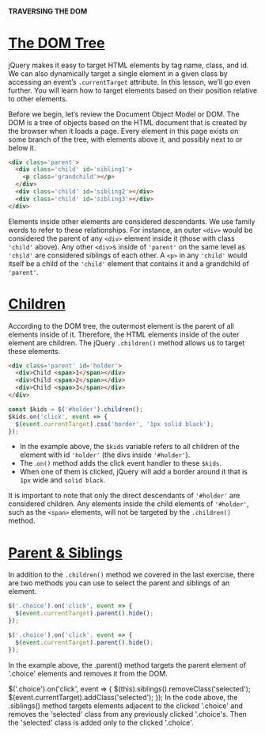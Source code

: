 #### TRAVERSING THE DOM

# [The DOM Tree](https://www.codecademy.com/courses/learn-jquery/lessons/traversing-the-dom/exercises/the-dom-tree)

jQuery makes it easy to target HTML elements by tag name, class, and id. 
We can also dynamically target a single element in a given class by accessing an event’s `.currentTarget` attribute. 
In this lesson, we’ll go even further. 
You will learn how to target elements based on their position relative to other elements.

Before we begin, let’s review the Document Object Model or DOM. 
The DOM is a tree of objects based on the HTML document that is created by the browser when it loads a page. 
Every element in this page exists on some branch of the tree, with elements above it, and possibly next to or below it.
```html
<div class='parent'>
  <div class='child' id='sibling1'>
    <p class='grandchild'></p>
  </div>
  <div class='child' id='sibling2'></div>
  <div class='child' id='sibling3'></div>
</div>
```
Elements inside other elements are considered descendants. 
We use family words to refer to these relationships. 
For instance, an outer `<div>` would be considered the parent of any `<div>` element inside it (those with class `'child'` above). 
Any other `<div>`s inside of `'parent'` on the same level as `'child'` are considered siblings of each other. 
A `<p>` in any `'child'` would itself be a child of the `'child'` element that contains it and a grandchild of `'parent'`.

# [Children](https://www.codecademy.com/courses/learn-jquery/lessons/traversing-the-dom/exercises/children)

According to the DOM tree, the outermost element is the parent of all elements inside of it. 
Therefore, the HTML elements inside of the outer element are children. 
The jQuery `.children()` method allows us to target these elements.
```html
<div class='parent' id='holder'>
  <div>Child <span>1</span></div>
  <div>Child <span>2</span></div>
  <div>Child <span>3</span></div>
</div>
```
```javascript
const $kids = $('#holder').children();
$kids.on('click', event => {
  $(event.currentTarget).css('border', '1px solid black');
});
```
* In the example above, the `$kids` variable refers to all children of the element with id `'holder'` (the divs inside `'#holder'`). 
* The .`on()` method adds the click event handler to these `$kids`. 
* When one of them is clicked, jQuery will add a border around it that is `1px` wide and `solid black`.

It is important to note that only the direct descendants of `'#holder'` are considered children. 
Any elements inside the child elements of `'#holder'`, such as the `<span>` elements, will not be targeted by the `.children()` method.

# [Parent & Siblings](https://www.codecademy.com/courses/learn-jquery/lessons/traversing-the-dom/exercises/siblings-parent)

In addition to the `.children()` method we covered in the last exercise, there are two methods you can use to select the parent and siblings of an element.
```js
$('.choice').on('click', event => {
  $(event.currentTarget).parent().hide();
});
```
```javascript
$('.choice').on('click', event => {
  $(event.currentTarget).parent().hide();
});
```
In the example above, the .parent() method targets the parent element of '.choice' elements and removes it from the DOM.

$('.choice').on('click', event => {
  $(this).siblings().removeClass('selected');
  $(event.currentTarget).addClass('selected');
});
In the code above, the .siblings() method targets elements adjacent to the clicked '.choice' and removes the 'selected' class from any previously clicked '.choice's. Then the 'selected' class is added only to the clicked '.choice'.













